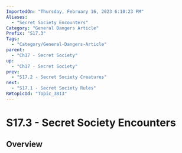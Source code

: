 ```yaml
---
ImportedOn: "Thursday, February 16, 2023 6:10:23 PM"
Aliases:
  - "Secret Society Encounters"
Category: "General Dangers Article"
Prefix: "S17.3"
Tags:
  - "Category/General-Dangers-Article"
parent:
  - "Ch17 - Secret Society"
up:
  - "Ch17 - Secret Society"
prev:
  - "S17.2 - Secret Society Creatures"
next:
  - "S17.1 - Secret Society Rules"
RWtopicId: "Topic_3813"
---
```

# S17.3 - Secret Society Encounters
## Overview
